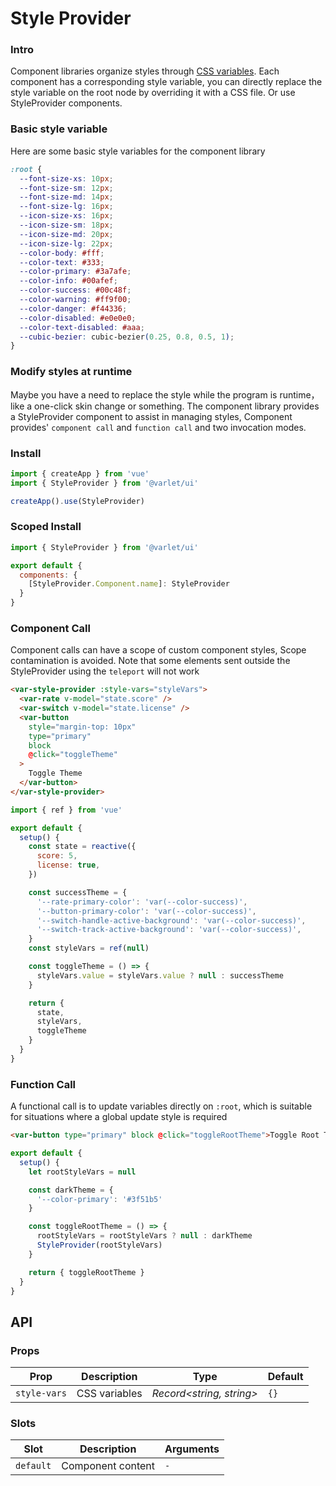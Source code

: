 # Style Provider

### Intro

Component libraries organize styles through [CSS variables](https://developer.mozilla.org/en-US/docs/Web/CSS/Using_CSS_custom_properties).
Each component has a corresponding style variable, you can directly replace the style variable on the root node by overriding it with a CSS file.
Or use StyleProvider components.

### Basic style variable

Here are some basic style variables for the component library

```css
:root {
  --font-size-xs: 10px;
  --font-size-sm: 12px;
  --font-size-md: 14px;
  --font-size-lg: 16px;
  --icon-size-xs: 16px;
  --icon-size-sm: 18px;
  --icon-size-md: 20px;
  --icon-size-lg: 22px;
  --color-body: #fff;
  --color-text: #333;
  --color-primary: #3a7afe;
  --color-info: #00afef;
  --color-success: #00c48f;
  --color-warning: #ff9f00;
  --color-danger: #f44336;
  --color-disabled: #e0e0e0;
  --color-text-disabled: #aaa;
  --cubic-bezier: cubic-bezier(0.25, 0.8, 0.5, 1);
}
```

### Modify styles at runtime

Maybe you have a need to replace the style while the program is runtime，like a one-click skin change or something.
The component library provides a StyleProvider component to assist in managing styles,
Component provides' `component call` and `function call` and two invocation modes.

### Install

```js
import { createApp } from 'vue'
import { StyleProvider } from '@varlet/ui'

createApp().use(StyleProvider)
```

### Scoped Install

```js
import { StyleProvider } from '@varlet/ui'

export default {
  components: {
    [StyleProvider.Component.name]: StyleProvider
  }
}
```

### Component Call

Component calls can have a scope of custom component styles, Scope contamination is avoided.
Note that some elements sent outside the StyleProvider using the `teleport` will not work

```html
<var-style-provider :style-vars="styleVars">
  <var-rate v-model="state.score" />
  <var-switch v-model="state.license" />
  <var-button 
    style="margin-top: 10px" 
    type="primary"
    block
    @click="toggleTheme"
  >
    Toggle Theme
  </var-button>
</var-style-provider>
```

```js
import { ref } from 'vue'

export default {
  setup() {
    const state = reactive({
      score: 5,
      license: true,
    })

    const successTheme = {
      '--rate-primary-color': 'var(--color-success)',
      '--button-primary-color': 'var(--color-success)',
      '--switch-handle-active-background': 'var(--color-success)',
      '--switch-track-active-background': 'var(--color-success)',
    }
    const styleVars = ref(null)

    const toggleTheme = () => {
      styleVars.value = styleVars.value ? null : successTheme
    }

    return {
      state,
      styleVars,
      toggleTheme
    }
  }
}
```

### Function Call

A functional call is to update variables directly on `:root`, which is suitable for situations where a global update style is required

```html
<var-button type="primary" block @click="toggleRootTheme">Toggle Root Theme</var-button>
```

```js
export default {
  setup() {
    let rootStyleVars = null

    const darkTheme = {
      '--color-primary': '#3f51b5'
    }

    const toggleRootTheme = () => {
      rootStyleVars = rootStyleVars ? null : darkTheme
      StyleProvider(rootStyleVars)
    }

    return { toggleRootTheme }
  }
}
```

## API

### Props

| Prop | Description | Type | Default | 
| --- | --- | --- | --- | 
| `style-vars` | CSS variables | _Record<string, string>_ | `{}` |

### Slots

| Slot | Description | Arguments |
| --- | --- | --- |
| `default` | Component content | `-` |